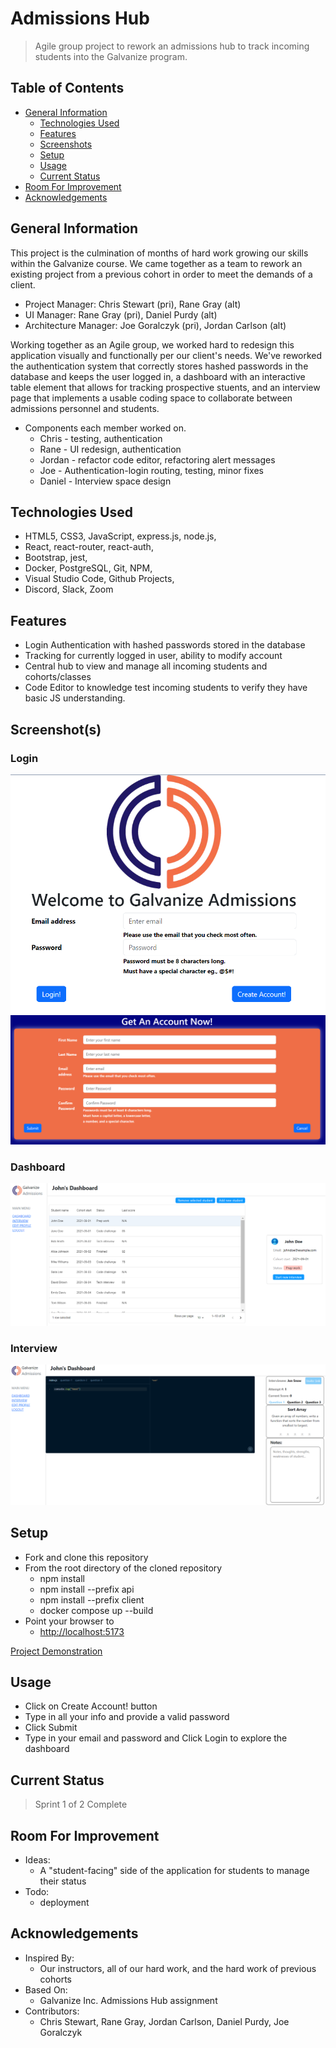 # Admissions Hub

> Agile group project to rework an admissions hub to track incoming students into the Galvanize program.

## Table of Contents

- [General Information](#general-information)
  - [Technologies Used](#technologies-used)
  - [Features](#features)
  - [Screenshots](#screenshots)
  - [Setup](#setup)
  - [Usage](#usage)
  - [Current Status](#current-status)
- [Room For Improvement](#room-for-improvement)
- [Acknowledgements](#acknowledgements)

## General Information

This project is the culmination of months of hard work growing our skills within the Galvanize course. We came together as a team to rework an existing project from a previous cohort in order to meet the demands of a client.

- Project Manager: Chris Stewart (pri), Rane Gray (alt)
- UI Manager: Rane Gray (pri), Daniel Purdy (alt)
- Architecture Manager: Joe Goralczyk (pri), Jordan Carlson (alt)

Working together as an Agile group, we worked hard to redesign this application visually and functionally per our client's needs. We've reworked the authentication system that correctly stores hashed passwords in the database and keeps the user logged in, a dashboard with an interactive table element that allows for tracking prospective stuents, and an interview page that implements a usable coding space to collaborate between admissions personnel and students.

- Components each member worked on.
  - Chris - testing, authentication
  - Rane - UI redesign, authentication
  - Jordan - refactor code editor, refactoring alert messages
  - Joe - Authentication-login routing, testing, minor fixes
  - Daniel - Interview space design

## Technologies Used

- HTML5, CSS3, JavaScript, express.js, node.js,
- React, react-router, react-auth,
- Bootstrap, jest,
- Docker, PostgreSQL, Git, NPM,
- Visual Studio Code, Github Projects,
- Discord, Slack, Zoom

## Features

- Login Authentication with hashed passwords stored in the database
- Tracking for currently logged in user, ability to modify account
- Central hub to view and manage all incoming students and cohorts/classes
- Code Editor to knowledge test incoming students to verify they have basic JS understanding.

## Screenshot(s)

### Login

![Login](/documentation/images/mcsp-20/login.png)
![Create_Account](/documentation/images/mcsp-20/create_account.png)

### Dashboard

![Dashboard](/documentation/images/mcsp-20/dashboard.png)

### Interview

![Interview](/documentation/images/mcsp-20/interview.png)

## Setup

- Fork and clone this repository
- From the root directory of the cloned repository
  - npm install
  - npm install --prefix api
  - npm install --prefix client
  - docker compose up --build
- Point your browser to
  - [http://localhost:5173](http://localhost:5173/login)

[Project Demonstration](deployment_link_will_go_here_when_complete)

## Usage

- Click on Create Account! button
- Type in all your info and provide a valid password
- Click Submit
- Type in your email and password and Click Login to explore the dashboard

## Current Status

> Sprint 1 of 2 Complete

## Room For Improvement

- Ideas:
  - A "student-facing" side of the application for students to manage their status
- Todo:
  - deployment

## Acknowledgements

- Inspired By:
  - Our instructors, all of our hard work, and the hard work of previous cohorts
- Based On:
  - Galvanize Inc. Admissions Hub assignment
- Contributors:
  - Chris Stewart, Rane Gray, Jordan Carlson, Daniel Purdy, Joe Goralczyk





<!-- Previous Cohort's ReadMe file: -->
<!-- # Admissions Hub

> Agile group project to create an admissions hub to track incoming students into the Galvanize program.

## Table of Contents

- [General Information](#general-information)
  - [Technologies Used](#technologies-used)
  - [Features](#features)
  - [Screenshots](#screenshots)
  - [Setup](#setup)
  - [Usage](#usage)
  - [Current Status](#current-status)
- [Room For Improvement](#room-for-improvement)
- [Acknowledgements](#acknowledgements)
- [Contact](#contact)
- [License](#license)

## General Information

This project is the culmination of months of hard work growing our skills within the Galvanize course. We came together as a team, each member picking a position that would challenge him/her as decision makers, project co-owners, and developers.

- Project Manager: Sydney Moreaux (pri), Kari Tinsley (alt)
- UI Manager: Javaney Thomas (pri), FortunJoseph Binghay (alt)
- Architecture Manager: Cedrick Roseberry (pri), Melvin Richardson (alt)

Working together as an Agile group, we faced many issues bringing this project to completion managing various libraries, testing requirements, and client needs. Together we've build an authentication system that allows each component to keep track of the current logged on user, a dashboard that allows for keeping track of every student that applies to the program, and an interview page to allow for testing fundamental knowledge before final approval into the program.

- Components each member worked on.
  - Cedrick - Database creation and seeding
  - FortunJoseph - Modals on Dashboard Hub
  - Javaney - Authentication, Coding Challenge
  - Kari - Dashboard Hub
  - Melvin - Express routes, Route testing
  - Sydney - Coding Challenge side bar

## Technologies Used

- HTML5, CSS3, JavaScript, express.js, node.js,
- React, react-router, react-auth,
- Bootstrap, jest,
- Docker, PostgreSQL, Git, NPM,
- Visual Studio Code, Trello, render.com,
- Discord, Slack, Zoom

## Features

- Login Authentication with hashed and salted passwords stored in the database
- Tracking for currently logged in user, ability to modify account
- Central hub to view and manage all incoming students and cohorts/classes
- Code Editor to knowledge test incoming students to verify they have basic JS understanding.

## Screenshot(s)

### ERD

> ![ERD](/documentation/images/ERD.png)

### Component Tree

> ![Component_Tree](/documentation/images/Component_Tree.png)

### Login

![Login](/documentation/images/Login.png)
![Create_Account](/documentation/images/Create_Account.png)

## Setup

- Fork and clone this repository
- From the root directory of the cloned repository
  - npm install
  - npm install --prefix api
  - npm install --prefix client
  - docker compose up --build
- Point your browser to
  - [http://localhost:3000](http://localhost:3000)

[Project Demonstration](https://admissions-hub-client.onrender.com/)

## Usage

- Click on Create Account! button
- Type in all your info and provide a valid password
- Click Submit
- Type in your email and password and Click Login

## Current Status

> Handed off to the next cohort

## Room For Improvement

- Ideas:
  - More colors to enhance a mostly white color palette
  - Adjust user state to keep user logged in after browser window refresh
  -
- Todo:
  - Store and retrieve code in the database to allow the interviewer to pick from a number of different coding challenges
  - Run coding challenge from server instead of client
  - Add charts to help visualize whole cohort data

## Acknowledgements

- Inspired By:
  - Our instructors, all of our hard work, and the hard work of previous cohorts
- Based On:
  - Galvanize Inc. Admissions Hub assignment
- Contributors:
  - Cedrick Roseberry, FortunJoseph Binghay, Javaney Thomas, Kari Tinsley, Melvin Richardson, Sydney Moreaux

## Contacts

- [Cedrick Roseberry](mailto:)
- [FortunJoseph Binghay](mailto:)
- [Javaney Thomas](mailto:)
- [Kari Tinsley](mailto:)
- [Melvin Richardson](mailto:amoramas1984@gmail.com)
- [Sydney Moreaux](mailto:)

## License

> MIT

---

---

# Full-Stack React Example

This repo contains an example of a full-stack application with an express backend, a React frontend, and a postgres database. It's designed to be a starting point for a blue ocean project, or a reference for those wanting to get testing, CI, or docker working in their respective projects.

## Development Setup

The app can be started with two steps:

1. `cp .env.example .env` - Copy over required environment variables.
1. `npm install; npm install --prefix=api; npm install --prefix=client` - Install all dependencies.
1. `docker-compose up` - Run Project.

> **NOTE**: After installing a new npm dependency, you have to run `docker-compose up --build` to install the new dependencies on the container.

## npm Scripts

**`root`**

- `lint` - Checks code for style issues.
- `test` - Runs `test:client` and `test:api`.
- `ci` - Runs `lint` and `test`.
- `test:client` - Runs frontend tests.
- `test:api` - Runs backend tests.

**`/client`**

- `dev` - Hosts your assets (executed by docker-compose).
- `build` - Builds your assets for production.
- `test` - Runs tests.

**`/server`**

- `dev` - Runs the server in watch mode (executed by docker-compose).
- `start` - Starts the production server.
- `test` - Runs tests.

## Tech used

- [`vite`](https://vitejs.dev/) - Module bundler, transpiler and dev server.
- [`vitest`](https://vitest.dev/) - Test runner.
- [`prettier`](https://prettier.io/) - Code formatter/checker.
- [`react-testing-library`](https://testing-library.com/docs/react-testing-library/api/) - React component test helper.
- [`msw`](https://testing-library.com/docs/react-testing-library/api/) - Request mocking library for writing frontend tests.
- [`supertest`](https://github.com/ladjs/supertest) - HTTP request simulator for backend testing.
- [`docker`](https://www.docker.com/) - Containerization framework for dev and deployment.

## Useful Docker Commands

- `docker exec <container_name_or_id> <command>` - Runs command in the context of a container.
- `docker inspect <container_name_or_id>` - Displays info (including IP address) of a container running in docker. -->
